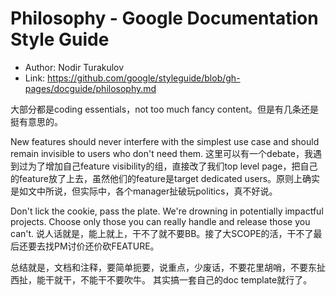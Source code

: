 # Philosophy - Google Documentation Style Guide

* Author: Nodir Turakulov
* Link: https://github.com/google/styleguide/blob/gh-pages/docguide/philosophy.md

大部分都是coding essentials，not too much fancy content。但是有几条还是挺有意思的。

New features should never interfere with the simplest use case and should remain invisible to users who don't need them.
这里可以有一个debate，我遇到过为了增加自己feature visibility的组，直接改了我们top level page，把自己的feature放了上去，虽然他们的feature是target dedicated users。原则上确实是如文中所说，但实际中，各个manager扯破玩politics，真不好说。

Don't lick the cookie, pass the plate. We're drowning in potentially impactful projects. Choose only those you can really handle and release those you can't.
说人话就是，能上就上，干不了就不要BB。接了大SCOPE的活，干不了最后还要去找PM讨价还价砍FEATURE。

总结就是，文档和注释，要简单扼要，说重点，少废话，不要花里胡哨，不要东扯西扯，能干就干，不能干不要吹牛。
其实搞一套自己的doc template就行了。